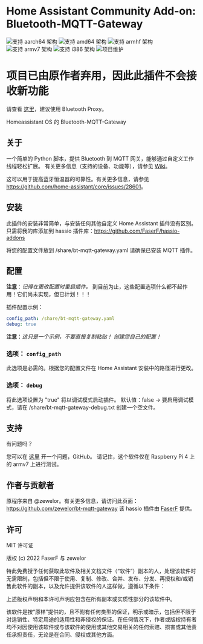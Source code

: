 # Home Assistant Community Add-on: Bluetooth-MQTT-Gateway
![支持 aarch64 架构][aarch64-shield] ![支持 amd64 架构][amd64-shield] ![支持 armhf 架构][armhf-shield] ![支持 armv7 架构][armv7-shield] ![支持 i386 架构][i386-shield]
![项目维护][maintenance-shield]

# 项目已由原作者弃用，因此此插件不会接收新功能
请查看 [这里](https://github.com/zewelor/bt-mqtt-gateway)，建议使用 Bluetooth Proxy。

Homeassistant OS 的 Bluetooth-MQTT-Gateway

## 关于

一个简单的 Python 脚本，提供 Bluetooth 到 MQTT 网关，能够通过自定义工作线程轻松扩展。
有关更多信息（支持的设备、功能等），请参见 [Wiki](https://github.com/zewelor/bt-mqtt-gateway/wiki)。

这可以用于提高蓝牙恒温器的可靠性。有关更多信息，请参见 <https://github.com/home-assistant/core/issues/28601>。

## 安装

此插件的安装非常简单，与安装任何其他自定义 Home Assistant 插件没有区别。
只需将我的库添加到 hassio 插件库：<https://github.com/FaserF/hassio-addons>

将您的配置文件放到 /share/bt-mqtt-gateway.yaml
请确保已安装 MQTT 插件。

## 配置

**注意**：_记得在更改配置时重启插件。_
到目前为止，这些配置选项什么都不起作用！它们尚未实现，但已计划！！！

插件配置示例：

```yaml
config_path: /share/bt-mqtt-gateway.yaml
debug: true
```

**注意**：_这只是一个示例，不要直接复制粘贴！ 创建您自己的配置！_

### 选项： `config_path`

此选项是必需的。根据您的配置文件在 Home Assistant 安装中的路径进行更改。

### 选项： `debug`

将此选项设置为 "true" 将以调试模式启动插件。 默认值：false
-> 要启用调试模式，请在 /share/bt-mqtt-gateway-debug.txt 创建一个空文件。

## 支持

有问题吗？

您可以在 [这里][issue] 开一个问题，GitHub。
请记住，这个软件仅在 Raspberry Pi 4 上的 armv7 上进行测试。

## 作者与贡献者

原程序来自 @zewelor。有关更多信息，请访问此页面： <https://github.com/zewelor/bt-mqtt-gateway>
该 hassio 插件由 [FaserF] 提供。

## 许可

MIT 许可证

版权 (c) 2022 FaserF 与 zewelor

特此免费授予任何获取此软件及相关文档文件（“软件”）副本的人，处理该软件时无需限制，包括但不限于使用、复制、修改、合并、发布、分发、再授权和/或销售此软件的副本，以及允许提供该软件的人这样做，遵循以下条件：

上述版权声明和本许可声明应包含在所有副本或实质性部分的该软件中。

该软件是按“原样”提供的，且不附有任何类型的保证，明示或暗示，包括但不限于对适销性、特定用途的适用性和非侵权的保证。在任何情况下，作者或版权持有者均不对因使用该软件或与该软件的使用或其他交易相关的任何索赔、损害或其他责任承担责任，无论是在合同、侵权或其他方面。

[aarch64-shield]: https://img.shields.io/badge/aarch64-yes-green.svg
[amd64-shield]: https://img.shields.io/badge/amd64-yes-green.svg
[armhf-shield]: https://img.shields.io/badge/armhf-yes-green.svg
[armv7-shield]: https://img.shields.io/badge/armv7-yes-green.svg
[FaserF]: https://github.com/FaserF/
[i386-shield]: https://img.shields.io/badge/i386-yes-green.svg
[issue]: https://github.com/FaserF/hassio-addons/issues
[maintenance-shield]: https://img.shields.io/maintenance/no/2024.svg